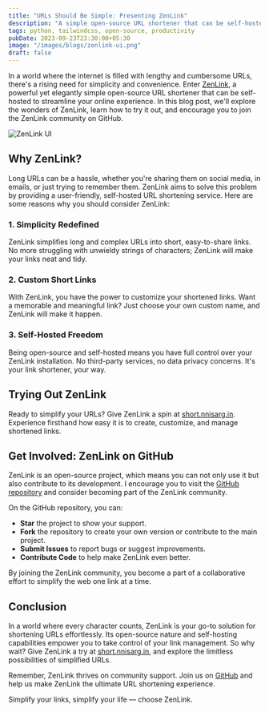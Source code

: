 ```yaml
---
title: "URLs Should Be Simple: Presenting ZenLink"
description: "A simple open-source URL shortener that can be self-hosted."
tags: python, tailwindcss, open-source, productivity
pubDate: 2023-09-23T23:30:00+05:30
image: "/images/blogs/zenlink-ui.png"
draft: false
---
```


In a world where the internet is filled with lengthy and cumbersome URLs, there's a rising need for simplicity and convenience. Enter [ZenLink](https://short.nnisarg.in), a powerful yet elegantly simple open-source URL shortener that can be self-hosted to streamline your online experience. In this blog post, we'll explore the wonders of ZenLink, learn how to try it out, and encourage you to join the ZenLink community on GitHub.

![ZenLink UI](https://nnisarg.in/images/blogs/zenlink-ui.png)

## Why ZenLink?

Long URLs can be a hassle, whether you're sharing them on social media, in emails, or just trying to remember them. ZenLink aims to solve this problem by providing a user-friendly, self-hosted URL shortening service. Here are some reasons why you should consider ZenLink:

### 1. Simplicity Redefined

ZenLink simplifies long and complex URLs into short, easy-to-share links. No more struggling with unwieldy strings of characters; ZenLink will make your links neat and tidy.

### 2. Custom Short Links

With ZenLink, you have the power to customize your shortened links. Want a memorable and meaningful link? Just choose your own custom name, and ZenLink will make it happen.

### 3. Self-Hosted Freedom

Being open-source and self-hosted means you have full control over your ZenLink installation. No third-party services, no data privacy concerns. It's your link shortener, your way.

## Trying Out ZenLink

Ready to simplify your URLs? Give ZenLink a spin at [short.nnisarg.in](http://short.nnisarg.in). Experience firsthand how easy it is to create, customize, and manage shortened links.

## Get Involved: ZenLink on GitHub

ZenLink is an open-source project, which means you can not only use it but also contribute to its development. I encourage you to visit the [GitHub repository](https://github.com/nnisarggada/zenlink) and consider becoming part of the ZenLink community.

On the GitHub repository, you can:

- **Star** the project to show your support.
- **Fork** the repository to create your own version or contribute to the main project.
- **Submit Issues** to report bugs or suggest improvements.
- **Contribute Code** to help make ZenLink even better.

By joining the ZenLink community, you become a part of a collaborative effort to simplify the web one link at a time.

## Conclusion

In a world where every character counts, ZenLink is your go-to solution for shortening URLs effortlessly. Its open-source nature and self-hosting capabilities empower you to take control of your link management. So why wait? Give ZenLink a try at [short.nnisarg.in](https://short.nnisarg.in), and explore the limitless possibilities of simplified URLs.

Remember, ZenLink thrives on community support. Join us on [GitHub](https://github.com/nnisarggada/zenlink) and help us make ZenLink the ultimate URL shortening experience.

Simplify your links, simplify your life — choose ZenLink.
